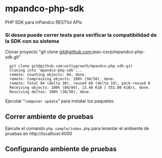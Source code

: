 # mpandco-php-sdk
PHP SDK para mPandco RESTful APIs

### Si desea puede correr tests para verificar la compatibilidad de la SDK con su sistema

Clonar proyecto "git clone git@github.com:jeac-corp/mpandco-php-sdk.git"


      git clone git@github.com:wittygrowth/mpandco-php-sdk.git
      Cloning into 'mpandco-php-sdk'...
      remote: Counting objects: 84, done.
      remote: Compressing objects: 100% (50/50), done.
      remote: Total 84 (delta 30), reused 68 (delta 19), pack-reused 0
      Receiving objects: 100% (84/84), 13.46 KiB | 551.00 KiB/s, done.
      Resolving deltas: 100% (30/30), done.

Ejecutar "`composer update`" para instalar los paquetes.

## Correr ambiente de pruebas
Ejecute el comando `php sample/index.php` para levantar el ambiente de pruebas en http://localhost:4000

## Configurando ambiente de pruebas
